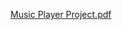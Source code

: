 [Music Player Project.pdf](https://github.com/user-attachments/files/21262620/Music.Player.Project.pdf)
